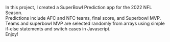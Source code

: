 In this project, I created a SuperBowl Prediction app for the 2022 NFL Season. </br>
Predictions include AFC and NFC teams, final score, and Superbowl MVP. </br>
Teams and superbowl MVP are selected randomly from arrays using simple if-else statements and switch cases in Javascript. </br>
Enjoy!
